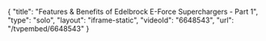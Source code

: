 {
    "title": "Features & Benefits of Edelbrock E-Force Superchargers - Part 1",
    "type": "solo",
    "layout": "iframe-static",
    "videoId": "6648543",
    "url": "\/tvpembed\/6648543"
}
